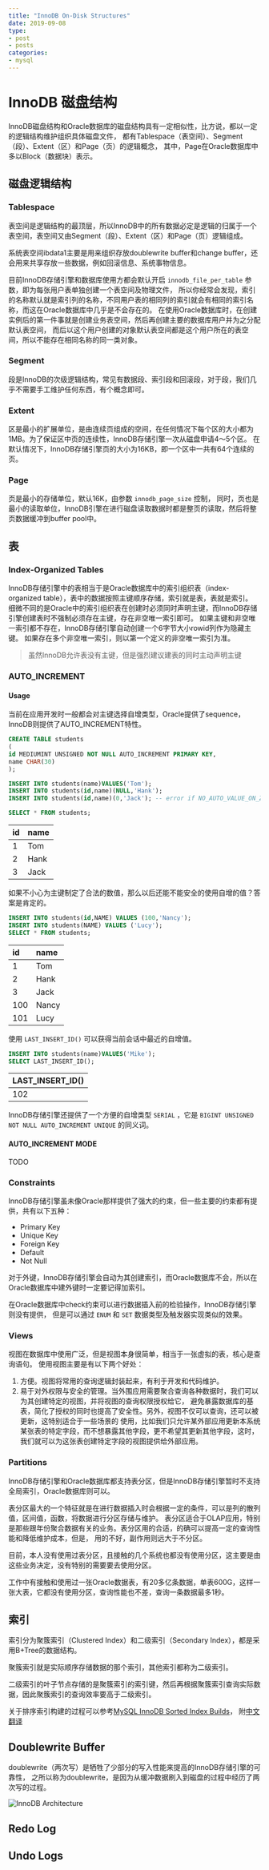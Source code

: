 ```yaml
---
title: "InnoDB On-Disk Structures"
date: 2019-09-08
type:
- post
- posts
categories:
- mysql
---
```


# InnoDB 磁盘结构

InnoDB磁盘结构和Oracle数据库的磁盘结构具有一定相似性，比方说，都以一定的逻辑结构维护组织具体磁盘文件，
都有Tablespace（表空间）、Segment（段）、Extent（区）和Page（页）的逻辑概念，
其中，Page在Oracle数据库中多以Block（数据块）表示。

## 磁盘逻辑结构

### Tablespace

表空间是逻辑结构的最顶层，所以InnoDB中的所有数据必定是逻辑的归属于一个表空间，表空间又由Segment（段）、Extent（区）和Page（页）逻辑组成。

系统表空间ibdata1主要是用来组织存放doublewrite buffer和change buffer，还会用来共享存放一些数据，例如回滚信息、系统事物信息。

目前InnoDB存储引擎和数据库使用方都会默认开启 `innodb_file_per_table` 参数，即为每张用户表单独创建一个表空间及物理文件，
所以你经常会发现，索引的名称默认就是索引列的名称，不同用户表的相同列的索引就会有相同的索引名称，而这在Oracle数据库中几乎是不会存在的。
在使用Oracle数据库时，在创建实例后的第一件事就是创建业务表空间，然后再创建主要的数据库用户并为之分配默认表空间，
而后以这个用户创建的对象默认表空间都是这个用户所在的表空间，所以不能存在相同名称的同一类对象。

### Segment

段是InnoDB的次级逻辑结构，常见有数据段、索引段和回滚段，对于段，我们几乎不需要手工维护任何东西，有个概念即可。

### Extent

区是最小的扩展单位，是由连续页组成的空间，在任何情况下每个区的大小都为1MB。为了保证区中页的连续性，InnoDB存储引擎一次从磁盘申请4～5个区。
在默认情况下，InnoDB存储引擎页的大小为16KB，即一个区中一共有64个连续的页。

### Page

页是最小的存储单位，默认16K，由参数 `innodb_page_size` 控制，
同时，页也是最小的读取单位，InnoDB引擎在进行磁盘读取数据时都是整页的读取，然后将整页数据缓冲到buffer pool中。

## 表

### Index-Organized Tables

InnoDB存储引擎中的表相当于是Oracle数据库中的索引组织表（index-organized table），表中的数据按照主键顺序存储，索引就是表，表就是索引。
细微不同的是Oracle中的索引组织表在创建时必须同时声明主键，而InnoDB存储引擎创建表时不强制必须存在主键，存在非空唯一索引即可。
如果主键和非空唯一索引都不存在，InnoDB存储引擎自动创建一个6字节大小rowid列作为隐藏主键。
如果存在多个非空唯一索引，则以第一个定义的非空唯一索引为准。

> 虽然InnoDB允许表没有主键，但是强烈建议建表的同时主动声明主键

### AUTO_INCREMENT

#### Usage

当前在应用开发时一般都会对主键选择自增类型，Oracle提供了sequence，InnoDB则提供了AUTO_INCREMENT特性。

```SQL
CREATE TABLE students
(
id MEDIUMINT UNSIGNED NOT NULL AUTO_INCREMENT PRIMARY KEY,
name CHAR(30)
);

INSERT INTO students(name)VALUES('Tom');
INSERT INTO students(id,name)(NULL,'Hank');
INSERT INTO students(id,name)(0,'Jack'); -- error if NO_AUTO_VALUE_ON_ZERO sql_mode is enabled

SELECT * FROM students;
```

|id|name|
|:---|:---|
|1|Tom|
|2|Hank|
|3|Jack|

如果不小心为主键制定了合法的数值，那么以后还能不能安全的使用自增的值？答案是肯定的。

```SQL
INSERT INTO students(id,NAME) VALUES (100,'Nancy');
INSERT INTO students(NAME) VALUES ('Lucy');
SELECT * FROM students;
```

|id|name|
|:---|:---|
|1|Tom|
|2|Hank|
|3|Jack|
|100|Nancy|
|101|Lucy|

使用 `LAST_INSERT_ID()` 可以获得当前会话中最近的自增值。

```SQL
INSERT INTO students(name)VALUES('Mike');
SELECT LAST_INSERT_ID();
```

|LAST_INSERT_ID()|
|:---|
|102|

InnoDB存储引擎还提供了一个方便的自增类型 `SERIAL` ，它是 `BIGINT UNSIGNED NOT NULL AUTO_INCREMENT UNIQUE` 的同义词。

#### AUTO_INCREMENT MODE

TODO

### Constraints

InnoDB存储引擎虽未像Oracle那样提供了强大的约束，但一些主要的约束都有提供，共有以下五种：

- Primary Key
- Unique Key
- Foreign Key
- Default
- Not Null

对于外键，InnoDB存储引擎会自动为其创建索引，而Oracle数据库不会，所以在Oracle数据库中建外键时一定要记得加索引。

在Oracle数据库中check约束可以进行数据插入前的检验操作，InnoDB存储引擎则没有提供，
但是可以通过 `ENUM` 和 `SET` 数据类型及触发器实现类似的效果。

### Views

视图在数据库中使用广泛，但是视图本身很简单，相当于一张虚拟的表，核心是查询语句。
使用视图主要是有以下两个好处：

1. 方便。视图将常用的查询逻辑封装起来，有利于开发和代码维护。
2. 易于对外权限与安全的管理。当外围应用需要聚合查询各种数据时，我们可以为其创建特定的视图，并将视图的查询权限授权给它，
避免暴露数据库的基表，简化了授权的同时也提高了安全性。另外，视图不仅可以查询，还可以被更新，这特别适合于一些场景的
使用，比如我们只允许某外部应用更新本系统某张表的特定字段，而不想暴露其他字段，更不希望其更新其他字段，这时，
我们就可以为这张表创建特定字段的视图提供给外部应用。

### Partitions

InnoDB存储引擎和Oracle数据库都支持表分区，但是InnoDB存储引擎暂时不支持全局索引，Oracle数据库则可以。

表分区最大的一个特征就是在进行数据插入时会根据一定的条件，可以是列的散列值，区间值，函数，将数据进行分区存储与维护。
表分区适合于OLAP应用，特别是那些跟年份聚合数据有关的业务。表分区用的合适，的确可以提高一定的查询性能和降低维护成本，但是，
用的不好，副作用则远大于不分区。

目前，本人没有使用过表分区，且接触的几个系统也都没有使用分区，这主要是由这些业务决定，没有特别的需要要去使用分区。

工作中有接触和使用过一张Oracle数据表，有20多亿条数据，单表600G，这样一张大表，它都没有使用分区，查询性能也不差，查询一条数据最多1秒。

## 索引

索引分为聚簇索引（Clustered Index）和二级索引（Secondary Index），都是采用B+Tree的数据结构。

聚簇索引就是实际顺序存储数据的那个索引，其他索引都称为二级索引。

二级索引的叶子节点存储的是聚簇索引的索引键，然后再根据聚簇索引查询实际数据，因此聚簇索引的查询效率要高于二级索引。

关于排序索引构建的过程可以参考[MySQL InnoDB Sorted Index Builds](https://www.percona.com/blog/2019/05/08/mysql-innodb-sorted-index-builds/)，
附[中文翻译](https://blog.csdn.net/actiontech/article/details/99299841)

## Doublewrite Buffer

doublewrite（两次写）是牺牲了少部分的写入性能来提高的InnoDB存储引擎的可靠性，
之所以称为doublewrite，是因为从缓冲数据刷入到磁盘的过程中经历了两次写的过程。

![InnoDB Architecture](/images/mysql/logic_arch.png)

## Redo Log

## Undo Logs
